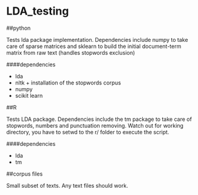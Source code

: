 # LDA_testing

##python

Tests lda package implementation. Dependencies include numpy to take care of sparse matrices and sklearn to build the initial document-term matrix from raw text (handles stopwords exclusion)

####dependencies

- lda
- nltk + installation of the stopwords corpus 
- numpy
- scikit learn

##R

Tests LDA package. Dependencies include the tm package to take care of stopwords, numbers and punctuation removing. Watch out for working directory, you have to setwd to the r/ folder to execute the script.

####dependencies

- lda
- tm

##corpus files

Small subset of texts. Any text files should work.